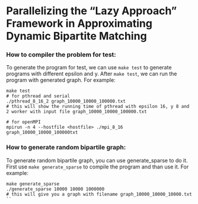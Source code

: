 # Parallelizing the “Lazy Approach” Framework in Approximating Dynamic Bipartite Matching

### How to compiler the problem for test:
To generate the program for test, we can use `make test` to generate programs with different epsilon and y.
After `make test`, we can run the program with generated graph.
For example:
```
make test
# for pthread and serial
./pthread_8_16_2 graph_10000_10000_100000.txt
# this will show the running time of pthread with epsilon 16, y 8 and 2 worker with input file graph_10000_10000_100000.txt

# for openMPI
mpirun -n 4 --hostfile <hostfile> ./mpi_8_16 graph_10000_10000_100000txt
```

### How to generate random bipartile graph:
To generate random bipartile graph, you can use generate_sparse to do it.
First use `make generate_sparse` to compile the program and than use it.
For example:
```
make generate_sparse
./generate_sparse 10000 10000 1000000
# this will give you a graph with filename graph_10000_10000_10000.txt
``